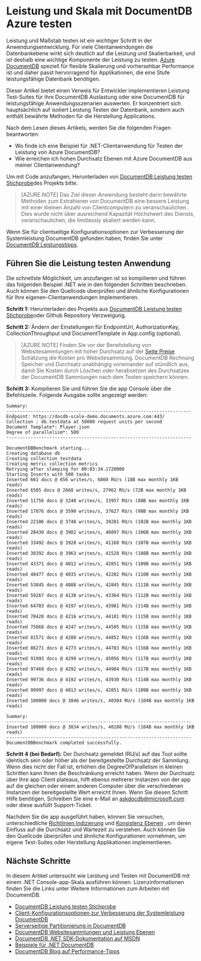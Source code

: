 <properties 
    pageTitle="DocumentDB skalieren und Testen der Leistung | Microsoft Azure" 
    description="Erfahren Sie, wie Maßstab und Performance-Tests mit Azure DocumentDB ausführen"
    keywords="Testen der Leistung"
    services="documentdb" 
    authors="arramac" 
    manager="jhubbard" 
    editor="" 
    documentationCenter=""/>

<tags 
    ms.service="documentdb" 
    ms.workload="data-services" 
    ms.tgt_pltfrm="na" 
    ms.devlang="na" 
    ms.topic="article" 
    ms.date="10/27/2016" 
    ms.author="arramac"/>

# <a name="performance-and-scale-testing-with-azure-documentdb"></a>Leistung und Skala mit DocumentDB Azure testen
Leistung und Maßstab testen ist ein wichtiger Schritt in der Anwendungsentwicklung. Für viele Clientanwendungen die Datenbankebene wirkt sich deutlich auf die Leistung und Skalierbarkeit, und ist deshalb eine wichtige Komponente der Leistung zu testen. [Azure DocumentDB](https://azure.microsoft.com/services/documentdb/) speziell für flexible Skalierung und vorhersehbar Performance ist und daher passt hervorragend für Applikationen, die eine Stufe leistungsfähige Datenbank benötigen. 

Dieser Artikel bietet einen Verweis für Entwickler implementieren Leistung Test-Suites für ihre DocumentDB Auslastung oder eine DocumentDB für leistungsfähige Anwendungsszenarien auswerten. Er konzentriert sich hauptsächlich auf isoliert Leistung Testen der Datenbank, sondern auch enthält bewährte Methoden für die Herstellung Applications.

Nach dem Lesen dieses Artikels, werden Sie die folgenden Fragen beantworten:   

- Wo finde ich eine Beispiel für .NET-Clientanwendung für Testen der Leistung von Azure DocumentDB? 
- Wie erreichen ich hohen Durchsatz Ebenen mit Azure DocumentDB aus meiner Clientanwendung?

Um mit Code anzufangen, Herunterladen von [DocumentDB Leistung testen Stichprobe](https://github.com/Azure/azure-documentdb-dotnet/tree/master/samples/documentdb-benchmark)des Projekts bitte. 

> [AZURE.NOTE] Das Ziel dieser Anwendung besteht darin bewährte Methoden zum Extrahieren von DocumentDB eine bessere Leistung mit einer kleinen Anzahl von Clientcomputern zu veranschaulichen. Dies wurde nicht über ausreichend Kapazität Höchstwert des Diensts, veranschaulichen, die limitlessly skaliert werden kann.

Wenn Sie für clientseitige Konfigurationsoptionen zur Verbesserung der Systemleistung DocumentDB gefunden haben, finden Sie unter [DocumentDB Leistungstipps](documentdb-performance-tips.md).

## <a name="run-the-performance-testing-application"></a>Führen Sie die Leistung testen Anwendung
Die schnellste Möglichkeit, um anzufangen ist so kompilieren und führen das folgenden Beispiel .NET wie in den folgenden Schritten beschrieben. Auch können Sie den Quellcode überprüfen und ähnliche Konfigurationen für Ihre eigenen-Clientanwendungen implementieren.

**Schritt 1:** Herunterladen des Projekts aus [DocumentDB Leistung testen Stichprobe](https://github.com/Azure/azure-documentdb-dotnet/tree/master/samples/documentdb-benchmark)oder Github Repository Verzweigung.

**Schritt 2:** Ändern der Einstellungen für EndpointUrl, AuthorizationKey, CollectionThroughput und DocumentTemplate in App.config (optional).

> [AZURE.NOTE] Finden Sie vor der Bereitstellung von Websitesammlungen mit hoher Durchsatz auf der [Seite Preise](https://azure.microsoft.com/pricing/details/documentdb/) Schätzung die Kosten pro Websitesammlung. DocumentDB Rechnung Speicher und Durchsatz unabhängig voneinander auf stündlich aus, damit Sie Kosten durch Löschen oder herabsetzen des Durchsatzes der DocumentDB Sammlungen nach dem Testen speichern können.

**Schritt 3:** Kompilieren Sie und führen Sie die app Console über die Befehlszeile. Folgende Ausgabe sollte angezeigt werden:

    Summary:
    ---------------------------------------------------------------------
    Endpoint: https://docdb-scale-demo.documents.azure.com:443/
    Collection : db.testdata at 50000 request units per second
    Document Template*: Player.json
    Degree of parallelism*: 500
    ---------------------------------------------------------------------

    DocumentDBBenchmark starting...
    Creating database db
    Creating collection testdata
    Creating metric collection metrics
    Retrying after sleeping for 00:03:34.1720000
    Starting Inserts with 500 tasks
    Inserted 661 docs @ 656 writes/s, 6860 RU/s (18B max monthly 1KB reads)
    Inserted 6505 docs @ 2668 writes/s, 27962 RU/s (72B max monthly 1KB reads)
    Inserted 11756 docs @ 3240 writes/s, 33957 RU/s (88B max monthly 1KB reads)
    Inserted 17076 docs @ 3590 writes/s, 37627 RU/s (98B max monthly 1KB reads)
    Inserted 22106 docs @ 3748 writes/s, 39281 RU/s (102B max monthly 1KB reads)
    Inserted 28430 docs @ 3902 writes/s, 40897 RU/s (106B max monthly 1KB reads)
    Inserted 33492 docs @ 3928 writes/s, 41168 RU/s (107B max monthly 1KB reads)
    Inserted 38392 docs @ 3963 writes/s, 41528 RU/s (108B max monthly 1KB reads)
    Inserted 43371 docs @ 4012 writes/s, 42051 RU/s (109B max monthly 1KB reads)
    Inserted 48477 docs @ 4035 writes/s, 42282 RU/s (110B max monthly 1KB reads)
    Inserted 53845 docs @ 4088 writes/s, 42845 RU/s (111B max monthly 1KB reads)
    Inserted 59267 docs @ 4138 writes/s, 43364 RU/s (112B max monthly 1KB reads)
    Inserted 64703 docs @ 4197 writes/s, 43981 RU/s (114B max monthly 1KB reads)
    Inserted 70428 docs @ 4216 writes/s, 44181 RU/s (115B max monthly 1KB reads)
    Inserted 75868 docs @ 4247 writes/s, 44505 RU/s (115B max monthly 1KB reads)
    Inserted 81571 docs @ 4280 writes/s, 44852 RU/s (116B max monthly 1KB reads)
    Inserted 86271 docs @ 4273 writes/s, 44783 RU/s (116B max monthly 1KB reads)
    Inserted 91993 docs @ 4299 writes/s, 45056 RU/s (117B max monthly 1KB reads)
    Inserted 97469 docs @ 4292 writes/s, 44984 RU/s (117B max monthly 1KB reads)
    Inserted 99736 docs @ 4192 writes/s, 43930 RU/s (114B max monthly 1KB reads)
    Inserted 99997 docs @ 4013 writes/s, 42051 RU/s (109B max monthly 1KB reads)
    Inserted 100000 docs @ 3846 writes/s, 40304 RU/s (104B max monthly 1KB reads)

    Summary:
    ---------------------------------------------------------------------
    Inserted 100000 docs @ 3834 writes/s, 40180 RU/s (104B max monthly 1KB reads)
    ---------------------------------------------------------------------
    DocumentDBBenchmark completed successfully.


**Schritt 4 (bei Bedarf):** Der Durchsatz gemeldet (RU/s) auf das Tool sollte identisch sein oder höher als der bereitgestellte Durchsatz der Sammlung. Wenn dies nicht der Fall ist, erhöhen die DegreeOfParallelism in kleinen Schritten kann Ihnen die Beschränkung erreicht haben. Wenn der Durchsatz über Ihre app Client plateaus, hilft ebenso mehrerer Instanzen von der app auf die gleichen oder einem anderen Computer über die verschiedenen Instanzen der bereitgestellte Wert erreicht Ihnen. Wenn Sie diesen Schritt Hilfe benötigen, Schreiben Sie eine e-Mail an askdocdb@microsoft.com oder diese ausfüllt Support-Ticket.

Nachdem Sie die app ausgeführt haben, können Sie versuchen, unterschiedliche [Richtlinien Indizierung](documentdb-indexing-policies.md) und [Konsistenz Ebenen](documentdb-consistency-levels.md) , um deren Einfluss auf die Durchsatz und Wartezeit zu verstehen. Auch können Sie den Quellcode überprüfen und ähnliche Konfigurationen vornehmen, um eigene Test-Suites oder Herstellung Applikationen implementieren.

## <a name="next-steps"></a>Nächste Schritte
In diesem Artikel untersucht wie Leistung und Testen mit DocumentDB mit einem .NET Console-app-Skala ausführen können. Lizenzinformationen finden Sie die Links unter Weitere Informationen zum Arbeiten mit DocumentDB.

* [DocumentDB Leistung testen Stichprobe](https://github.com/Azure/azure-documentdb-dotnet/tree/master/samples/documentdb-benchmark)
* [Client-Konfigurationsoptionen zur Verbesserung der Systemleistung DocumentDB](documentdb-performance-tips.md)
* [Serverseitige Partitionierung in DocumentDB](documentdb-partition-data.md)
* [DocumentDB Websitesammlungen und Leistung Ebenen](documentdb-performance-levels.md)
* [DocumentDB .NET SDK-Dokumentation auf MSDN](https://msdn.microsoft.com/library/azure/dn948556.aspx)
* [Beispiele für .NET DocumentDB](https://github.com/Azure/azure-documentdb-net)
* [DocumentDB Blog auf Performance-Tipps](https://azure.microsoft.com/blog/2015/01/20/performance-tips-for-azure-documentdb-part-1-2/)
